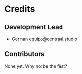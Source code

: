 # Credits

## Development Lead

* German <equipo@centraal.studio>

## Contributors

None yet. Why not be the first?

